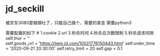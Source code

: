 # jd_seckill

被京东3080耍猴搞吐了，只能自己搞个，需要的拿走
需要python3

需要配置的如下
        # 1.cookie 2.url 3.秒杀时间 4.秒杀总次数限制 5.秒杀请求间隙
        self.thor = ''	
        self.goods_url = 'https://item.jd.com/10021776150443.html'
        self.order_time = '2020-09-21 20:30:00'
        self.retry_limit = 20
        self.gap = 0.1
